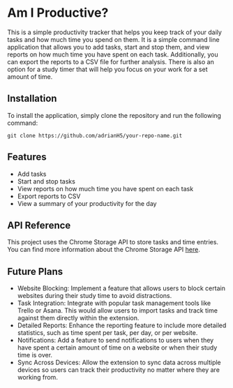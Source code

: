 # Am I Productive?

This is a simple productivity tracker that helps you keep track of your daily tasks and how much time you spend on them. It is a simple command line application that allows you to add tasks, start and stop them, and view reports on how much time you have spent on each task. Additionally, you can export the reports to a CSV file for further analysis.
There is also an option for a study timer that will help you focus on your work for a set amount of time.

## Installation

To install the application, simply clone the repository and run the following command:

```
git clone https://github.com/adrianH5/your-repo-name.git
```

## Features

- Add tasks
- Start and stop tasks
- View reports on how much time you have spent on each task
- Export reports to CSV
- View a summary of your productivity for the day

## API Reference

This project uses the Chrome Storage API to store tasks and time entries. You can find more information about the Chrome Storage API [here](https://developer.chrome.com/docs/extensions/reference/storage/).

## Future Plans

- Website Blocking: Implement a feature that allows users to block certain websites during their study time to avoid distractions.  
- Task Integration: Integrate with popular task management tools like Trello or Asana. This would allow users to import tasks and track time against them directly within the extension.  
- Detailed Reports: Enhance the reporting feature to include more detailed statistics, such as time spent per task, per day, or per website.  
- Notifications: Add a feature to send notifications to users when they have spent a certain amount of time on a website or when their study time is over.  
- Sync Across Devices: Allow the extension to sync data across multiple devices so users can track their productivity no matter where they are working from.